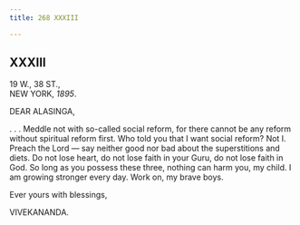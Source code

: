 ```yaml
---
title: 268 XXXIII

---
```

  

  


## XXXIII

19 W., 38 ST.,  
NEW YORK, *1895*.

DEAR ALASINGA,

. . . Meddle not with so-called social reform, for there cannot be any
reform without spiritual reform first. Who told you that I want social
reform? Not I. Preach the Lord — say neither good nor bad about the
superstitions and diets. Do not lose heart, do not lose faith in your
Guru, do not lose faith in God. So long as you possess these three,
nothing can harm you, my child. I am growing stronger every day. Work
on, my brave boys.

Ever yours with blessings,

VIVEKANANDA.